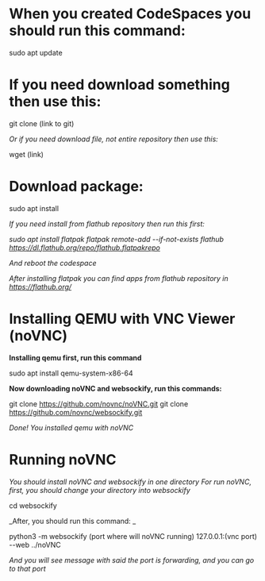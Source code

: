 # When you created CodeSpaces you should run this command:

sudo apt update

# If you need download something then use this:

git clone (link to git)

_Or if you need download file, not entire repository then use this:_

wget (link)

# Download package:

sudo apt install 

_If you need install from flathub repository then run this first:_

_sudo apt install flatpak_
_flatpak remote-add --if-not-exists flathub https://dl.flathub.org/repo/flathub.flatpakrepo_

_And reboot the codespace_

_After installing flatpak you can find apps from flathub repository in https://flathub.org/_

# Installing QEMU with VNC Viewer (noVNC)

__Installing qemu first, run this command__

sudo apt install qemu-system-x86-64

__Now downloading noVNC and websockify, run this commands:__

git clone https://github.com/novnc/noVNC.git
git clone https://github.com/novnc/websockify.git

_Done! You installed qemu with noVNC_

# Running noVNC

_You should install noVNC and websockify in one directory_
_For run noVNC, first, you should change your directory into websockify_

cd websockify

_After, you should run this command: _

python3 -m websockify (port where will noVNC running) 127.0.0.1:(vnc port) --web ../noVNC

_And you will see message with said the port is forwarding, and you can go to that port_
